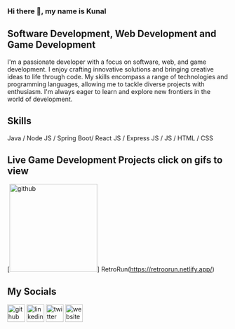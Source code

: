 ### Hi there 👋, my name is Kunal

## Software Development, Web Development and Game Development

I'm a passionate developer with a focus on software, web, and game development. I enjoy crafting innovative solutions and bringing creative ideas to life through code. My skills encompass a range of technologies and programming languages, allowing me to tackle diverse projects with enthusiasm. I'm always eager to learn and explore new frontiers in the world of development.

## Skills 

Java / Node JS / Spring Boot/ React JS / Express JS / JS / HTML / CSS


## Live Game Development Projects click on gifs to view
[<img src='https://github.com/KunalKing/KunalKing/blob/main/ezgif.com-video-to-gif-converter.gif?raw=true' alt='github' height='200'>]
RetroRun(https://retroorun.netlify.app/) 

## My Socials
[<img src='https://cdn.jsdelivr.net/npm/simple-icons@3.0.1/icons/github.svg' alt='github' height='40'>](https://github.com/https://github.com/KunalKing)  [<img src='https://cdn.jsdelivr.net/npm/simple-icons@3.0.1/icons/linkedin.svg' alt='linkedin' height='40'>](https://www.linkedin.com/in/https://www.linkedin.com/in/kunallprasad//)  [<img src='https://cdn.jsdelivr.net/npm/simple-icons@3.0.1/icons/twitter.svg' alt='twitter' height='40'>](https://twitter.com/https://x.com/kunallprasad)  [<img src='https://cdn.jsdelivr.net/npm/simple-icons@3.0.1/icons/icloud.svg' alt='website' height='40'>](https://kunallprasad.netlify.app/)  
